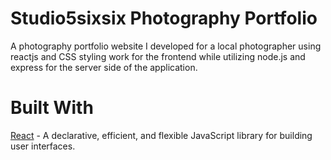 # Studio5sixsix Photography Portfolio

A photography portfolio website I developed for a local photographer using reactjs and CSS styling work for the frontend while utilizing node.js and express for the server side of the application.

# Built With

[React](https://github.com/facebook/react) - A declarative, efficient, and flexible JavaScript library for building user interfaces.
